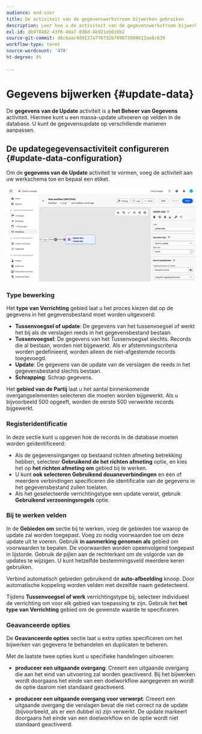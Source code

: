 ```yaml
---
audience: end-user
title: De activiteit van de gegevenswerkstroom bijwerken gebruiken
description: Leer hoe u de activiteit van de gegevenswerkstroom bijwerken gebruikt
exl-id: db978482-43f6-48a7-8d8d-4b921eb610b2
source-git-commit: d6c6aac9d9127a770732b709873008613ae8c639
workflow-type: tm+mt
source-wordcount: '478'
ht-degree: 9%

---
```


# Gegevens bijwerken {#update-data}

De **gegevens van de Update** activiteit is a **het Beheer van Gegevens** activiteit. Hiermee kunt u een massa-update uitvoeren op velden in de database. U kunt de gegevensupdate op verschillende manieren aanpassen.

<!--
The **Operation type** field lets you choose the process to be carried out on the data in the database. Select the first option to add data or update it if it has already been added. You can also only add data, only update data, or delete data. Select the **Update and merge collections** to select a primary record to link duplicates to, and delete those duplicates safely.

Specify how to identify the records in the database: if data relate to an existing targeting dimension, select the **Using the targeting dimension** option and select the targeting dimension and fields to update. Otherwise, specify one or more custom links to identify the data in the database, or directly use reconciliation keys.

Select the fields to update and reconciliation settings. You can use the **Auto-mapping** option to automatically identify the fields to be updated.

The **Advanced options** section lets you specify additional settings to manage data and duplicates.

Toggle the **Generate an outbound transition** option to add an outbound transition that will be activated at the end of the execution of the **Update data** activity. The update generally marks the end of a targeting workflow, and therefore the option is not activated by default.

Toggle the **Generate an outbound transition for rejects** option to add an outbound transition containing records that have not been correctly processed after the update (for example, if there is a duplicate). The update generally marks the end of a targeting workflow, and therefore the option is not activated by default.
-->

## De updategegevensactiviteit configureren {#update-data-configuration}

Om de **gegevens van de Update** activiteit te vormen, voeg de activiteit aan uw werkschema toe en bepaal een etiket.

![&#x200B; Activiteit van de Gegevens van de Update van het Werkschema &#x200B;](../assets/workflow-update-data.png)

### Type bewerking

Het **type van Verrichting** gebied laat u het proces kiezen dat op de gegevens in het gegevensbestand moet worden uitgevoerd:

* **Tussenvoegsel of update**: De gegevens van het tussenvoegsel of werkt het bij als de verslagen reeds in het gegevensbestand bestaan.
* **Tussenvoegsel**: De gegevens van het Tussenvoegsel slechts. Records die al bestaan, worden niet bijgewerkt. Als er afstemmingscriteria worden gedefinieerd, worden alleen de niet-afgestemde records toegevoegd.
* **Update**: De gegevens van de update van de verslagen die reeds in het gegevensbestand slechts bestaan.
* **Schrapping**: Schrap gegevens.

Het **gebied van de Partij** laat u het aantal binnenkomende overgangselementen selecteren die moeten worden bijgewerkt. Als u bijvoorbeeld 500 opgeeft, worden de eerste 500 verwerkte records bijgewerkt.

### Registeridentificatie

In deze sectie kunt u opgeven hoe de records in de database moeten worden geïdentificeerd:

* Als de gegevensingangen op bestaand richten afmeting betrekking hebben, selecteer **Gebruikend de het richten afmeting** optie, en kies het op **het richten afmeting om** gebied bij te werken.
* U kunt **ook selecteren Gebruikend douaneverbindingen** en één of meerdere verbindingen specificeren die identificatie van de gegevens in het gegevensbestand zullen toelaten.
* Als het geselecteerde verrichtingstype een update vereist, gebruik **Gebruikend verzoeningsregels** optie.

### Bij te werken velden

In de **Gebieden om** sectie bij te werken, voeg de gebieden toe waarop de update zal worden toegepast. Voeg zo nodig voorwaarden toe om deze update uit te voeren. Gebruik **in aanmerking genomen als** gebied om voorwaarden te bepalen. De voorwaarden worden opeenvolgend toegepast in lijstorde. Gebruik de pijlen aan de rechterkant om de volgorde van de updates te wijzigen. U kunt hetzelfde bestemmingsveld meerdere keren gebruiken.

Verbind automatisch gebieden gebruikend de **auto-afbeelding** knoop. Door automatische koppeling worden velden met dezelfde naam gedetecteerd.

Tijdens **Tussenvoegsel of werk** verrichtingstype bij, selecteer individueel de verrichting om voor elk gebied van toepassing te zijn. Gebruik het **het type van Verrichting** gebied om de gewenste waarde te specificeren.

### Geavanceerde opties

De **Geavanceerde opties** sectie laat u extra opties specificeren om het bijwerken van gegevens te behandelen en duplicaten te beheren.

<!--
* **Disable automatic key management**
* **Disable audit**
* **Empty the destination value if the source value is empty**
* **Update all columns with matching names**
* **Ignore records which concern the same target**: only the first in the list of expressions will be considered
-->

Met de laatste twee opties kunt u specifieke handelingen uitvoeren:

* **produceer een uitgaande overgang**: Creeert een uitgaande overgang die aan het eind van uitvoering zal worden geactiveerd. Bij het bijwerken wordt doorgaans het einde van een doelworkflow aangegeven en wordt de optie daarom niet standaard geactiveerd.

* **produceer een uitgaande overgang voor verwerpt**: Creeert een uitgaande overgang die verslagen bevat die niet correct na de update (bijvoorbeeld, als er een dubbel is) zijn verwerkt. De update markeert doorgaans het einde van een doelworkflow en de optie wordt niet standaard geactiveerd.